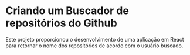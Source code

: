 # Criando um Buscador de repositórios do Github

Este projeto proporcionou o desenvolvimento de uma aplicação em React para retornar o nome dos repositórios de acordo com o usuário buscado. 


